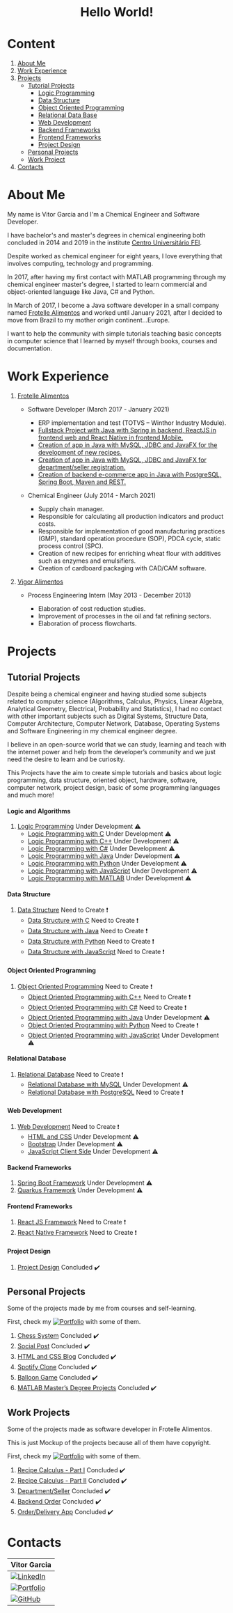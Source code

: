 <h1 align="center"> Hello World! </h1>

# Content

1. [About Me](#aboutme)
2. [Work Experience](#workexperience)
3. [Projects](#projects)
    - [Tutorial Projects](#tutorials)
        - [Logic Programming](#logicprogramming)
        - [Data Structure](#datastructure)
        - [Object Oriented Programming](#oop)
        - [Relational Data Base](#relational)
        - [Web Development](#web)
        - [Backend Frameworks](#backframe)
        - [Frontend Frameworks](#frontframe)
        - [Project Design](#projectdesign)
     - [Personal Projects](#personal)
     - [Work Project](#work)
4. [Contacts](#contacts)

# About Me <a name="aboutme"></a>

My name is Vitor Garcia and I'm a Chemical Engineer and Software Developer.

I have bachelor's and master's degrees in chemical engineering both concluded in 2014 and 2019 in the institute [Centro Universitário FEI][fei-url].

Despite worked as chemical engineer for eight years, I love everything that involves computing, technology and programming. 

In 2017, after having my first contact with MATLAB programming through my chemical engineer master's degree, I started to learn commercial and object-oriented language like Java, C# and Python.

In March of 2017, I become a Java software developer in a small company named [Frotelle Alimentos][frotelle-url] and worked until January 2021, after I decided to move from Brazil to my mother origin continent...Europe.

I want to help the community with simple tutorials teaching basic concepts in computer science that I learned by myself through books, courses and documentation.

# Work Experience <a name="workexperience"></a>

1. [Frotelle Alimentos][frotelle-url]

    - Software Developer (March 2017 - January 2021)
    
      - ERP implementation and test (TOTVS – Winthor Industry Module).
      - [Fullstack Project with Java with Spring in backend, ReactJS in frontend web and React Native in frontend Mobile.][order-url]
      - [Creation of app in Java with MySQL, JDBC and JavaFX for the development of new recipes.][recipe2-url]
      - [Creation of app in Java with MySQL, JDBC and JavaFX for department/seller registration.][department-url]
      - [Creation of backend e-commerce app in Java with PostgreSQL, Spring Boot, Maven and REST.][back-url]

    - Chemical Engineer (July 2014 - March 2021)
    
        - Supply chain manager.
        - Responsible for calculating all production indicators and product costs.
        - Responsible for implementation of good manufacturing practices (GMP), standard operation procedure (SOP), PDCA cycle, static process control (SPC).
        - Creation of new recipes for enriching wheat flour with additives such as enzymes and emulsifiers.
        - Creation of cardboard packaging with CAD/CAM software.

2. [Vigor Alimentos][vigor-url]

    - Process Engineering Intern (May 2013 - December 2013)
    
      - Elaboration of cost reduction studies.
      - Improvement of processes in the oil and fat refining sectors.
      - Elaboration of process flowcharts.

# Projects <a name="projects"></a>

## Tutorial Projects <a name="tutorials"></a>

Despite being a chemical engineer and having studied some subjects related to computer science (Algorithms, Calculus, Physics, Linear Algebra, Analytical Geometry, Electrical, Probability and Statistics), I had no contact with other important subjects such as Digital Systems, Structure Data, Computer Architecture, Computer Network, Database, Operating Systems and Software Engineering in my chemical engineer degree.

I believe in an open-source world that we can study, learning and teach with the internet power and help from the developer’s community and we just need the desire to learn and be curiosity.

This Projects have the aim to create simple tutorials and basics about logic programming, data structure, oriented object, hardware, software, computer network, project design, basic of some programming languages and much more!

#### <a name="logicprogramming"></a> Logic and Algorithms

1. [Logic Programming][logic-project-url] Under Development :warning:
    - [Logic Programming with C][c-logic-url] Under Development :warning:
    - [Logic Programming with C++][cpp-logic-url] Under Development :warning:
    - [Logic Programming with C#][csharp-logic-url] Under Development :warning:
    - [Logic Programming with Java][java-logic-url] Under Development :warning:
    - [Logic Programming with Python][python-logic-url] Under Development :warning:
    - [Logic Programming with JavaScript][javascript-logic-url] Under Development :warning:
    - [Logic Programming with MATLAB][matlab-logic-url] Under Development :warning:

#### <a name="datastructure"></a> Data Structure

1. [Data Structure][data-structure-url] Need to Create :exclamation:
    - [Data Structure with C][data-structire-c-url] Need to Create :exclamation:
    - [Data Structure with Java][data-structire-java-url] Need to Create :exclamation:
    - [Data Structure with Python][data-structire-python-url] Need to Create :exclamation:
    - [Data Structure with JavaScript][data-structire-javascript-url] Need to Create :exclamation:

#### <a name="oop"></a> Object Oriented Programming

1. [Object Oriented Programming][oop-url] Need to Create :exclamation:
    - [Object Oriented Programming with C++][oop-cpp-url] Need to Create :exclamation:
    - [Object Oriented Programming with C#][oop-csharp-url] Need to Create :exclamation:
    - [Object Oriented Programming with Java][oop-java-url] Under Development :warning:
    - [Object Oriented Programming with Python][oop-python-url] Need to Create :exclamation:
    - [Object Oriented Programming with JavaScript][oop-javascript-url] Under Development :warning:

#### <a name="relational"></a> Relational Database

1. [Relational Database][relational-database-url] Need to Create :exclamation:
    - [Relational Database with MySQL][mysql-url] Under Development :warning:
    - [Relational Database with PostgreSQL][postgressql-url] Need to Create :exclamation:

#### <a name="web"></a> Web Development

1. [Web Development][web-url] Need to Create :exclamation:
    - [HTML and CSS][html-css-url] Under Development :warning:
    - [Bootstrap][bootstrap-url] Under Development :warning:
    - [JavaScript Client Side][javascript-client-url] Under Development :warning:

#### <a name="backframe"></a> Backend Frameworks

1. [Spring Boot Framework][sts-url] Under Development :warning:
2. [Quarkus Framework][quarkus-url] Under Development :warning:

#### <a name="frontframe"></a> Frontend Frameworks

1. [React JS Framework][reactjs-url] Need to Create :exclamation:
2. [React Native Framework][reactnative-url] Need to Create :exclamation:

#### <a name="projectdesign"></a> Project Design

1. [Project Design][project-design-url] Concluded :heavy_check_mark:

## Personal Projects <a name="personal"></a>

Some of the projects made by me from courses and self-learning.

First, check my [![Portfolio][portfolio-shield]][portfolio-url] with some of them.

1. [Chess System][chess-url] Concluded :heavy_check_mark:
2. [Social Post][post-url] Concluded :heavy_check_mark:
3. [HTML and CSS Blog][simple-html-url] Concluded :heavy_check_mark:
4. [Spotify Clone][spotify-url] Concluded :heavy_check_mark:
5. [Balloon Game][game-url] Concluded :heavy_check_mark:
6. [MATLAB Master’s Degree Projects][master-url] Concluded :heavy_check_mark:

## Work Projects <a name="work"></a>

Some of the projects made as software developer in Frotelle Alimentos.

This is just Mockup of the projects because all of them have copyright.

First, check my [![Portfolio][portfolio-shield]][portfolio-url] with some of them.

1. [Recipe Calculus - Part I][recipe1-url] Concluded :heavy_check_mark:
2. [Recipe Calculus - Part II][recipe2-url] Concluded :heavy_check_mark:
3. [Department/Seller][department-url] Concluded :heavy_check_mark:
4. [Backend Order][back-url] Concluded :heavy_check_mark:
5. [Order/Delivery App][order-url] Concluded :heavy_check_mark:

# Contacts <a name="contacts"></a>

| Vitor Garcia                                     |
| :----------------------------------------------- |
| [![LinkedIn][linkedin-shield]][linkedin-url]     |
| [![Portfolio][portfolio-shield]][portfolio-url]  |
| [![GitHub][github-shield]][github-url]           |

[linkedin-shield]: https://img.shields.io/badge/my-linkedin-blue.svg 
[linkedin-url]: https://www.linkedin.com/in/vitor-stabile-garcia-5b151b67
[portfolio-shield]: https://img.shields.io/badge/my-portfolio-red.svg
[portfolio-url]: https://vitorstabile.github.io
[github-shield]: https://img.shields.io/badge/my-github-green.svg
[github-url]: https://github.com/vitorstabile
[frotelle-url]:http://frotelle.com.br/
[fei-url]: https://portal.fei.edu.br/
[vigor-url]: http://www.vigoralimentos.com.br/
[logic-project-url]: https://github.com/vitorstabile/logic-programming-basics
[c-logic-url]: https://github.com/vitorstabile/logic-programming-in-c-basics
[cpp-logic-url]: https://github.com/vitorstabile/logic-programming-in-cpp-basics
[csharp-logic-url]: https://github.com/vitorstabile/logic-programming-in-csharp-basics
[java-logic-url]: https://github.com/vitorstabile/logic-programming-in-java-basics
[python-logic-url]: https://github.com/vitorstabile/logic-programming-in-python-basics
[javascript-logic-url]: https://github.com/vitorstabile/logic-programming-in-javascript-basics
[matlab-logic-url]: https://github.com/vitorstabile/logic-programming-in-matlab-basics
[data-structure-url]: --
[data-structire-c-url]: --
[data-structire-java-url]: --
[data-structire-python-url]: --
[data-structire-javascript-url]: --
[oop-url]: --
[oop-cpp-url]: --
[oop-csharp-url]: --
[oop-java-url]: https://github.com/vitorstabile/java-language-oop-basics
[oop-python-url]: --
[oop-javascript-url]: https://github.com/vitorstabile/javascript-language-programming-basics
[relational-database-url]: --
[mysql-url]: https://github.com/vitorstabile/relational-database-basics/tree/master/mysql-basics
[postgressql-url]: --
[web-url]: --
[html-css-url]: https://github.com/vitorstabile/html-css-basics
[bootstrap-url]: https://github.com/vitorstabile/bootstrap-basics
[javascript-client-url]: https://github.com/vitorstabile/javascript-client-side-basics
[sts-url]: https://github.com/vitorstabile/spring-boot-rest-crud-basics
[quarkus-url]: https://github.com/vitorstabile/quarkus-rest-crud-basics
[reactjs-url]: --
[reactnative-url]: --
[project-design-url]: https://github.com/vitorstabile/projects-design-basics
[chess-url]: https://github.com/vitorstabile/chess-system-java
[post-url]: https://github.com/vitorstabile/workshop-spring-boot-mongodb
[spotify-url]: https://github.com/vitorstabile/project-spotify-clone
[game-url]: https://github.com/vitorstabile/javascript-project-game
[master-url]:https://github.com/vitorstabile/matlab-master-degree-projects
[simple-html-url]: https://github.com/vitorstabile/html-css-project
[recipe1-url]: https://github.com/vitorstabile/projeto_calculo_receitas_vep
[recipe2-url]: https://github.com/vitorstabile/projeto_custo_produtos_VEP
[department-url]: https://github.com/vitorstabile/workshop-javafx-jdbc
[back-url]: https://github.com/vitorstabile/course-springboot-2-java-11
[order-url]: https://github.com/vitorstabile/dsdeliver-sds2
